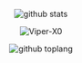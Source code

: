 
<div align="center">
       
![github stats](https://github-readme-stats.vercel.app/api?username=Viper-X0&show_icons=true&theme=radical)
<BR>
<p align="center"> <img src="https://komarev.com/ghpvc/?username=Viper-X0&label=Visitors%20count&color=10d9c3&style=plastic" alt="Viper-X0" /> </p>

![github toplang](https://github-readme-stats.vercel.app/api/top-langs/?username=Viper-X0&layout=compact&theme=nightowl)
  

